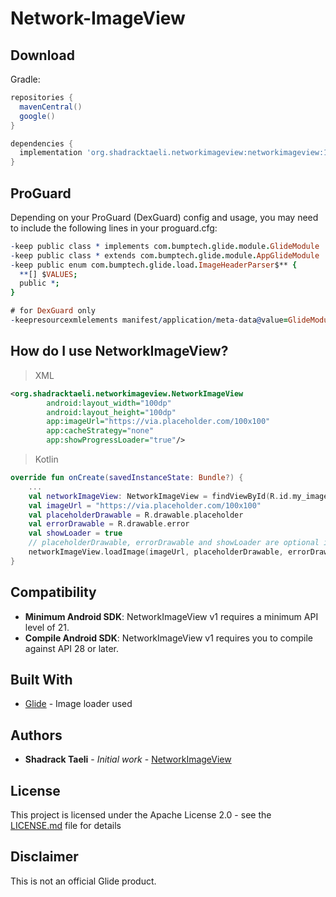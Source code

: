 # Network-ImageView

## Download

Gradle:

```gradle
repositories {
  mavenCentral()
  google()
}

dependencies {
  implementation 'org.shadracktaeli.networkimageview:networkimageview:1.0.0'
}
```

ProGuard
--------
Depending on your ProGuard (DexGuard) config and usage, you may need to include the following lines in your proguard.cfg:

```pro
-keep public class * implements com.bumptech.glide.module.GlideModule
-keep public class * extends com.bumptech.glide.module.AppGlideModule
-keep public enum com.bumptech.glide.load.ImageHeaderParser$** {
  **[] $VALUES;
  public *;
}

# for DexGuard only
-keepresourcexmlelements manifest/application/meta-data@value=GlideModule
```

How do I use NetworkImageView?
-------------------

> XML

```xml
<org.shadracktaeli.networkimageview.NetworkImageView
        android:layout_width="100dp"
        android:layout_height="100dp"
        app:imageUrl="https://via.placeholder.com/100x100"
        app:cacheStrategy="none"
        app:showProgressLoader="true"/>
```

> Kotlin

``` kotlin
override fun onCreate(savedInstanceState: Bundle?) {
    ...
    val networkImageView: NetworkImageView = findViewById(R.id.my_image_view)
    val imageUrl = "https://via.placeholder.com/100x100"
    val placeholderDrawable = R.drawable.placeholder
    val errorDrawable = R.drawable.error
    val showLoader = true
    // placeholderDrawable, errorDrawable and showLoader are optional in Kotlin
    networkImageView.loadImage(imageUrl, placeholderDrawable, errorDrawable, showLoader)
}
```

Compatibility
-------------

 * **Minimum Android SDK**: NetworkImageView v1 requires a minimum API level of 21.
 * **Compile Android SDK**: NetworkImageView v1 requires you to compile against API 28 or later.

## Built With

* [Glide](https://bumptech.github.io/glide/) - Image loader used

## Authors

* **Shadrack Taeli** - *Initial work* - [NetworkImageView](https://github.com/shadracktaeli/Network-ImageView)

## License

This project is licensed under the Apache License 2.0 - see the [LICENSE.md](LICENSE.md) file for details

Disclaimer
---------
This is not an official Glide product.
